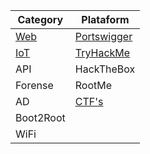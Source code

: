 | Category | Plataform |
| --- | --- |
|  [Web](Posts/Web.md) | [Portswigger](Posts/Portswigger.md) |
| [IoT](Posts/IoT.md) | [TryHackMe](Posts/TryHackMe.md) |
| API | HackTheBox |
| Forense | RootMe |
| AD | [CTF's](Posts/CTF/CTFs.md) |
|  Boot2Root |   |
| WiFi |   |